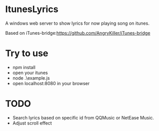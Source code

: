 # ItunesLyrics
A windows web server to show lyrics for now playing song on itunes.

Based on iTunes-bridge:https://github.com/AngryKiller/iTunes-bridge

# Try to use

- npm install
- open your itunes
- node .\example.js
- open localhost:8080 in your browser


# TODO

- Search lyrics based on specific id from QQMusic or NetEase Music.
- Adjust scroll effect
